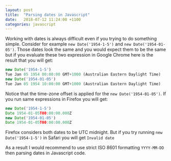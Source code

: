 ```yaml
---
layout: post
title:  "Parsing dates in Javascript"
date:   2018-07-12 11:24:00 +1100
categories: javascript
---
```

Working with dates is always difficult even if you trying to do something simple.
Consider for example `new Date('1954-1-5')` and `new Date('1954-01-05')`.
Those dates look the same and you would expect them to be the same but if you evaluate these two expression in Google Chrome here is the result that you will get:

```javascript
new Date('1954-1-5')
Tue Jan 05 1954 00:00:00 GMT+1000 (Australian Eastern Daylight Time)
new Date('1954-01-05')
Tue Jan 05 1954 10:00:00 GMT+1000 (Australian Eastern Daylight Time)
```

Notice that the time-zone offset is applied for the `new Date('1954-01-05')`.
If you run same expressions in Firefox you will get:

```javascript
new Date('1954-1-5')
Date 1954-01-05T00:00:00.000Z
new Date('1954-01-05')
Date 1954-01-05T00:00:00.000Z
```

Firefox considers both dates to be UTC midnight.
But if you try running `new Date('1954-1-5')` in Safari you will get `Invalid date`

As a result I would recommend to use strict ISO 8601 formatting  `YYYY-MM-DD` then parsing dates in Javascript code.
